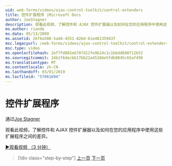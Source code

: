 ```yaml
---
uid: web-forms/videos/ajax-control-toolkit/control-extenders
title: 控件扩展程序 |Microsoft Docs
author: JoeStagner
description: 观看此视频，了解控件和 AJAX 控件扩展器以及如何在您的应用程序中使用这些扩展程序之间的差异。
ms.author: riande
ms.date: 05/13/2009
ms.assetid: 26f6a508-5ad4-4551-826d-61e48135943f
msc.legacyurl: /web-forms/videos/ajax-control-toolkit/control-extenders
msc.type: video
ms.openlocfilehash: 2ef7fd801e6707d12fe9b24c1c1bbdd898f12b52
ms.sourcegitcommit: 24b1f6decbb17bb22a45166e5fdb0845c65af498
ms.translationtype: MT
ms.contentlocale: zh-CN
ms.lasthandoff: 03/01/2019
ms.locfileid: "57061694"
---
```

<a name="control-extenders"></a>控件扩展程序
====================
通过[Joe Stagner](https://github.com/JoeStagner)

观看此视频，了解控件和 AJAX 控件扩展器以及如何在您的应用程序中使用这些扩展程序之间的差异。

[&#9654;观看视频 （3 分钟）](https://channel9.msdn.com/Blogs/ASP-NET-Site-Videos/control-extenders)

> [!div class="step-by-step"]
> [上一页](utilize-the-ajax-rating-control-in-the-aspnet-toolkit.md)
> [下一页](color-picker.md)
